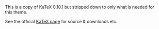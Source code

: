 This is a copy of KaTeX 0.10.1 but stripped down to only what is needed for this theme.

See the official [KaTeX page](https://github.com/KaTeX/KaTeX) for source & downloads etc.
